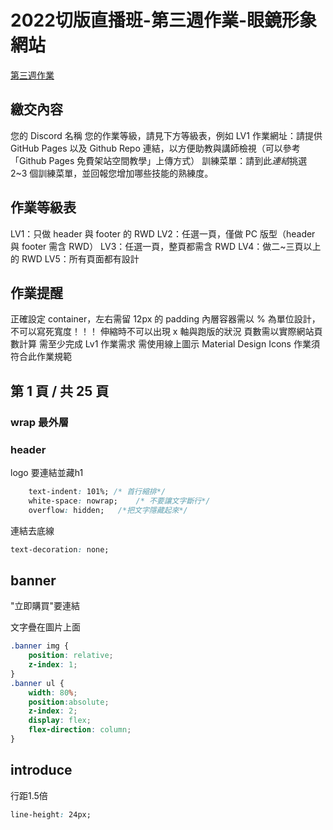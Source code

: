 # 2022切版直播班-第三週作業-眼鏡形象網站

[第三週作業](https://xd.adobe.com/view/5b20cbc4-5c64-4b67-814e-633b078a8cd4-0e73/grid/)  

## 繳交內容
您的 Discord 名稱
您的作業等級，請見下方等級表，例如 LV1
作業網址：請提供 GitHub Pages 以及 Github Repo 連結，以方便助教與講師檢視（可以參考「Github Pages 免費架站空間教學」上傳方式）
訓練菜單：請到此*連結*挑選 2~3 個訓練菜單，並回報您增加哪些技能的熟練度。


## 作業等級表
LV1：只做 header 與 footer 的 RWD
LV2：任選一頁，僅做 PC 版型（header 與 footer 需含 RWD）
LV3：任選一頁，整頁都需含 RWD
LV4：做二~三頁以上的 RWD
LV5：所有頁面都有設計


## 作業提醒
正確設定 container，左右需留 12px 的 padding
內層容器需以 % 為單位設計，不可以寫死寬度！！！
伸縮時不可以出現 x 軸與跑版的狀況
頁數需以實際網站頁數計算
需至少完成 Lv1 作業需求
需使用線上圖示 Material Design Icons
作業須符合此作業規範

## 第 1 頁 / 共 25 頁

### wrap 最外層
### header
logo 要連結並藏h1
```css
    text-indent: 101%; /* 首行縮排*/
    white-space: nowrap;    /* 不要讓文字斷行*/
    overflow: hidden;   /*把文字隱藏起來*/
```
連結去底線
```css
text-decoration: none;
```
## banner 
"立即購買"要連結

文字疊在圖片上面
```css
.banner img {
    position: relative;
    z-index: 1;
}
.banner ul {
    width: 80%;
    position:absolute;
    z-index: 2;
    display: flex;
    flex-direction: column;
}
```
## introduce
行距1.5倍
```css 
line-height: 24px;
```
